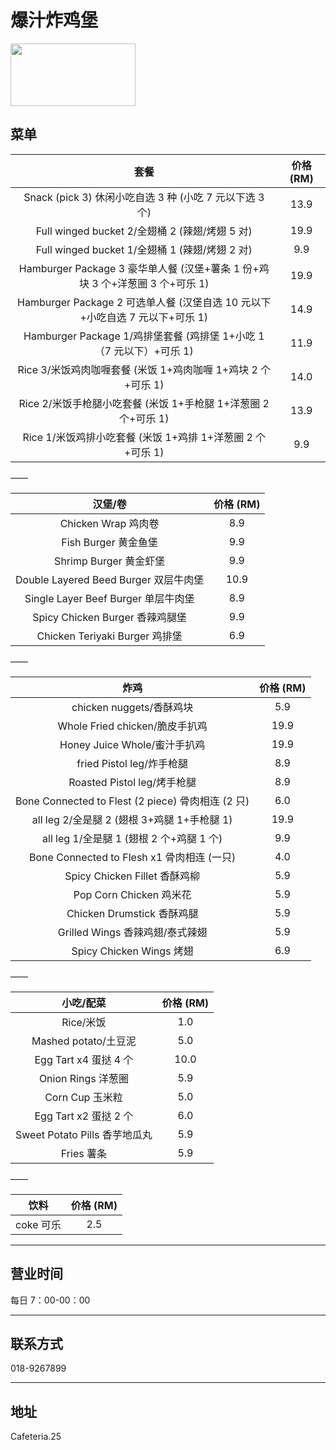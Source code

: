 # 爆汁炸鸡堡

<img  src="https://img.xmummap.com/ly3_boom_logo.webp"  width="200"  height="100"  >

## 菜单

|                                     套餐                                     | 价格 (RM) |
| :--------------------------------------------------------------------------: | :-------: |
|           Snack (pick 3) 休闲小吃自选 3 种 (小吃 7 元以下选 3 个)            |   13.9    |
|                Full winged bucket 2/全翅桶 2 (辣翅/烤翅 5 对)                |   19.9    |
|                Full winged bucket 1/全翅桶 1 (辣翅/烤翅 2 对)                |    9.9    |
| Hamburger Package 3 豪华单人餐 (汉堡+薯条 1 份+鸡块 3 个+洋葱圈 3 个+可乐 1) |   19.9    |
| Hamburger Package 2 可选单人餐 (汉堡自选 10 元以下+小吃自选 7 元以下+可乐 1) |   14.9    |
|     Hamburger Package 1/鸡排堡套餐 (鸡排堡 1+小吃 1（7 元以下）+可乐 1)      |   11.9    |
|         Rice 3/米饭鸡肉咖喱套餐 (米饭 1+鸡肉咖喱 1+鸡块 2 个+可乐 1)         |   14.0    |
|        Rice 2/米饭手枪腿小吃套餐 (米饭 1+手枪腿 1+洋葱圈 2 个+可乐 1)        |   13.9    |
|          Rice 1/米饭鸡排小吃套餐 (米饭 1+鸡排 1+洋葱圈 2 个+可乐 1)          |    9.9    |

——

|                汉堡/卷                | 价格 (RM) |
| :-----------------------------------: | :-------: |
|          Chicken Wrap 鸡肉卷          |    8.9    |
|         Fish Burger 黄金鱼堡          |    9.9    |
|        Shrimp Burger 黄金虾堡         |    9.9    |
| Double Layered Beed Burger 双层牛肉堡 |   10.9    |
|  Single Layer Beef Burger 单层牛肉堡  |    8.9    |
|    Spicy Chicken Burger 香辣鸡腿堡    |    9.9    |
|    Chicken Teriyaki Burger 鸡排堡     |    6.9    |

——

|                       炸鸡                        | 价格 (RM) |
| :-----------------------------------------------: | :-------: |
|             chicken nuggets/香酥鸡块              |    5.9    |
|          Whole Fried chicken/脆皮手扒鸡           |   19.9    |
|           Honey Juice Whole/蜜汁手扒鸡            |   19.9    |
|             fried Pistol leg/炸手枪腿             |    8.9    |
|            Roasted Pistol leg/烤手枪腿            |    8.9    |
| Bone Connected to Flest (2 piece) 骨肉相连 (2 只) |    6.0    |
|    all leg 2/全是腿 2 (翅根 3+鸡腿 1+手枪腿 1)    |   19.9    |
|     all leg 1/全是腿 1 (翅根 2 个+鸡腿 1 个)      |    9.9    |
|    Bone Connected to Flesh x1 骨肉相连 (一只)     |    4.0    |
|           Spicy Chicken Fillet 香酥鸡柳           |    5.9    |
|              Pop Corn Chicken 鸡米花              |    5.9    |
|            Chicken Drumstick 香酥鸡腿             |    5.9    |
|          Grilled Wings 香辣鸡翅/泰式辣翅          |    5.9    |
|             Spicy Chicken Wings 烤翅              |    6.9    |

——

|           小吃/配菜           | 价格 (RM) |
| :---------------------------: | :-------: |
|           Rice/米饭           |    1.0    |
|     Mashed potato/土豆泥      |    5.0    |
|     Egg Tart x4 蛋挞 4 个     |   10.0    |
|      Onion Rings 洋葱圈       |    5.9    |
|        Corn Cup 玉米粒        |    5.0    |
|     Egg Tart x2 蛋挞 2 个     |    6.0    |
| Sweet Potato Pills 香芋地瓜丸 |    5.9    |
|          Fries 薯条           |    5.9    |

——

|   饮料    | 价格 (RM) |
| :-------: | :-------: |
| coke 可乐 |    2.5    |

---

## 营业时间

每日 7：00-00：00

---

## 联系方式

018-9267899

---

## 地址

Cafeteria.25

